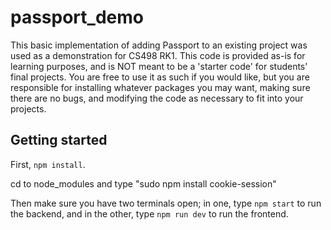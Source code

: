 # passport_demo

This basic implementation of adding Passport to an existing project was used as a demonstration for CS498 RK1. This code is provided as-is for learning purposes, and is NOT meant to be a 'starter code' for students' final projects. You are free to use it as such if you would like, but you are responsible for installing whatever packages you may want, making sure there are no bugs, and modifying the code as necessary to fit into your projects. 

## Getting started

First, `npm install`.

cd to node_modules and type "sudo npm install cookie-session"

Then make sure you have two terminals open; in one, type `npm start` to run the backend, and in the other, type `npm run dev` to run the frontend. 




